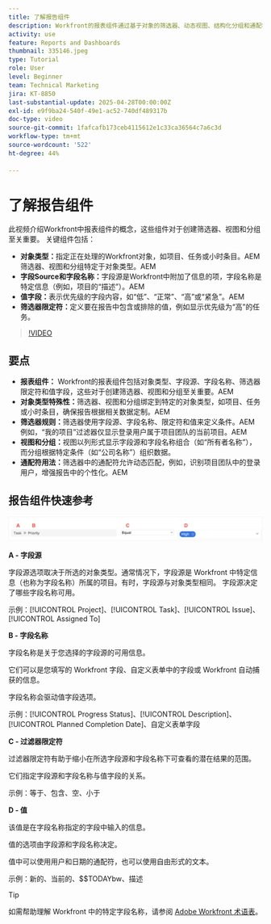 ```yaml
---
title: 了解报告组件
description: Workfront的报表组件通过基于对象的筛选器、动态视图、结构化分组和通配符功能来优化数据可视化，以提供量身定制的见解。
activity: use
feature: Reports and Dashboards
thumbnail: 335146.jpeg
type: Tutorial
role: User
level: Beginner
team: Technical Marketing
jira: KT-8850
last-substantial-update: 2025-04-28T00:00:00Z
exl-id: e9f9ba24-540f-49e1-ac52-740df489317b
doc-type: video
source-git-commit: 1fafcafb173ceb4115612e1c33ca36564c7a6c3d
workflow-type: tm+mt
source-wordcount: '522'
ht-degree: 44%

---
```


# 了解报告组件

此视频介绍Workfront中报表组件的概念，这些组件对于创建筛选器、视图和分组至关重要。 关键组件包括：

* **对象类型：**&#x200B;指定正在处理的Workfront对象，如项目、任务或小时条目。&#x200B;AEM 筛选器、视图和分组特定于对象类型。&#x200B;AEM
* **字段Source和字段名称：**&#x200B;字段源是Workfront中附加了信息的项，字段名称是特定信息（例如，项目的“描述”）。&#x200B;AEM
* **值字段：**&#x200B;表示优先级的字段内容，如“低”、“正常”、“高”或“紧急”。&#x200B;AEM
* **筛选器限定符：**&#x200B;定义要在报告中包含或排除的值，例如显示优先级为“高”的任务&#x200B;。


>[!VIDEO](https://video.tv.adobe.com/v/335146/?quality=12&learn=on)

## 要点

* **报表组件：** Workfront的报表组件包括对象类型、字段源、字段名称、筛选器限定符和值字段，这些对于创建筛选器、视图和分组至关重要。&#x200B;AEM
* **对象类型特殊性：**&#x200B;筛选器、视图和分组绑定到特定的对象类型，如项目、任务或小时条目，确保报告根据相关数据定制。&#x200B;AEM
* **筛选器规则：**&#x200B;筛选器使用字段源、字段名称、限定符和值来定义条件。&#x200B;AEM 例如，“我的项目”过滤器仅显示登录用户属于项目团队的当前项目。&#x200B;AEM
* **视图和分组：**&#x200B;视图以列形式显示字段源和字段名称组合（如“所有者名称”），而分组根据特定条件（如“公司名称”）组织数据&#x200B;。
* **通配符用法：**&#x200B;筛选器中的通配符允许动态匹配，例如，识别项目团队中的登录用户，增强报告中的个性化。&#x200B;AEM

## 报告组件快速参考

![创建过滤器的屏幕图像](assets/reporting-components-1.png)

**A - 字段源**

字段源选项取决于所选的对象类型。通常情况下，字段源是 Workfront 中特定信息（也称为字段名称）所属的项目。有时，字段源与对象类型相同。
字段源决定了哪些字段名称可用。

示例：[!UICONTROL Project]、[!UICONTROL Task]、[!UICONTROL Issue]、[!UICONTROL Assigned To]

**B - 字段名称**

字段名称是关于您选择的字段源的可用信息。

它们可以是您填写的 Workfront 字段、自定义表单中的字段或 Workfront 自动捕获的信息。

字段名称会驱动值字段选项。

示例：[!UICONTROL Progress Status]、[!UICONTROL Description]、[!UICONTROL Planned Completion Date]、自定义表单字段

**C - 过滤器限定符**

过滤器限定符有助于缩小在所选字段源和字段名称下可查看的潜在结果的范围。

它们指定字段源和字段名称与值字段的关系。

示例：等于、包含、空、小于

**D - 值**

该值是在字段名称指定的字段中输入的信息。

值的选项由字段源和字段名称决定。

值中可以使用用户和日期的通配符，也可以使用自由形式的文本。

示例：新的、当前的、$$TODAYbw、描述

>[!TIP]
>
>如需帮助理解 Workfront 中的特定字段名称，请参阅 [Adobe Workfront 术语表](https://experienceleague.adobe.com/docs/workfront/using/basics/workfront-terminology-glossary.html?lang=zh-Hans)。

